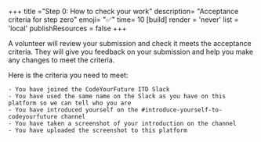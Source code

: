 +++
title ="Step 0: How to check your work"
description= "Acceptance criteria for step zero"
emoji= "✅"
time= 10
[build]
  render = 'never'
  list = 'local'
  publishResources = false 
+++

A volunteer will review your submission and check it meets the acceptance criteria. They will give you feedback on your submission and help you make any changes to meet the criteria.

Here is the criteria you need to meet:

```objectives
- You have joined the CodeYourFuture ITD Slack
- You have used the same name on the Slack as you have on this platform so we can tell who you are
- You have introduced yourself on the #introduce-yourself-to-codeyourfuture channel
- You have taken a screenshot of your introduction on the channel
- You have uploaded the screenshot to this platform
```
